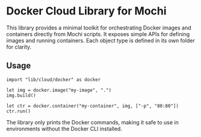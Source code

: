 # Docker Cloud Library for Mochi

This library provides a minimal toolkit for orchestrating Docker
images and containers directly from Mochi scripts. It exposes simple
APIs for defining images and running containers. Each object type is
defined in its own folder for clarity.

## Usage

```mochi
import "lib/cloud/docker" as docker

let img = docker.image("my-image", ".")
img.build()

let ctr = docker.container("my-container", img, ["-p", "80:80"])
ctr.run()
```

The library only prints the Docker commands, making it safe to use in
environments without the Docker CLI installed.

